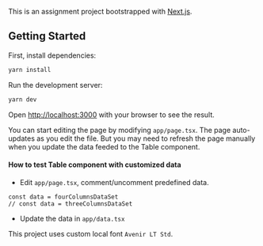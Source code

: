 This is an assignment project bootstrapped with [Next.js](https://nextjs.org/).

## Getting Started

First, install dependencies:

```bash
yarn install
```

Run the development server:

```bash
yarn dev
```

Open [http://localhost:3000](http://localhost:3000) with your browser to see the result.

You can start editing the page by modifying `app/page.tsx`. The page auto-updates as you edit the file. But you may need to refresh the page manually when you update the data feeded to the Table component.

#### How to test Table component with customized data

-   Edit `app/page.tsx`, comment/uncomment predefined data.

```
const data = fourColumnsDataSet
// const data = threeColumnsDataSet
```

-   Update the data in `app/data.tsx`

This project uses custom local font `Avenir LT Std`.
